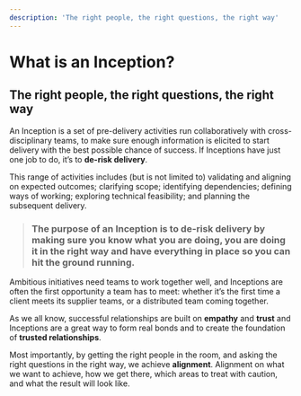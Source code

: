 ```yaml
---
description: 'The right people, the right questions, the right way'
---
```


# What is an Inception?

## The right people, the right questions, the right way

An Inception is a set of pre-delivery activities run collaboratively with cross-disciplinary teams, to make sure enough information is elicited to start delivery with the best possible chance of success. If Inceptions have just one job to do, it’s to **de-risk delivery**.

This range of activities includes \(but is not limited to\) validating and aligning on expected outcomes; clarifying scope; identifying dependencies; defining ways of working; exploring technical feasibility; and planning the subsequent delivery.

> ### The purpose of an Inception is to de-risk delivery by making sure you know what you are doing, you are doing it in the right way and have everything in place so you can hit the ground running.

Ambitious initiatives need teams to work together well, and Inceptions are often the first opportunity a team has to meet: whether it’s the first time a client meets its supplier teams, or a distributed team coming together. 

As we all know, successful relationships are built on **empathy** and **trust** and Inceptions are a great way to form real bonds and to create the foundation of **trusted relationships**.

Most importantly, by getting the right people in the room, and asking the right questions in the right way, we achieve **alignment**. Alignment on what we want to achieve, how we get there, which areas to treat with caution, and what the result will look like.  


